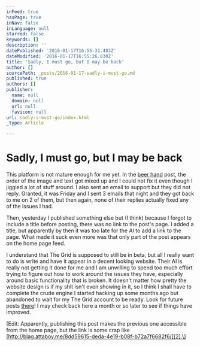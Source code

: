 ```yaml
---
inFeed: true
hasPage: true
inNav: false
inLanguage: null
starred: false
keywords: []
description: ''
datePublished: '2016-01-17T16:55:31.483Z'
dateModified: '2016-01-17T16:55:26.830Z'
title: 'Sadly, I must go, but I may be back'
author: []
sourcePath: _posts/2016-01-17-sadly-i-must-go.md
published: true
authors: []
publisher:
  name: null
  domain: null
  url: null
  favicon: null
url: sadly-i-must-go/index.html
_type: Article

---
```

# Sadly, I must go, but I may be back

This platform is not mature enough for me yet. In the [beer hand][0] post, the order of the image and text got mixed up and I could not fix it even though I jiggled a lot of stuff around. I also sent an email to support but they did not reply. Granted, it was Friday and I sent 3 emails that night and they got back to me on 2 of them, but then again, none of their replies actually fixed any of the issues I had.

Then, yesterday I published something else but (I think) because I forgot to include a title before posting, there was no link to the post's page. I added a title, but apparently by then it was too late for the AI to add a link to the page. What made it suck even more was that only part of the post appears on the home page feed.

I understand that The Grid is supposed to still be in beta, but all I really want to do is write and have it appear in a decent looking website. Their AI is really not getting it done for me and I am unwilling to spend too much effort trying to figure out how to work around the issues they have, especially around basic functionality that is broken. It doesn't matter how pretty the website design is if my shit isn't even showing in it, so I think I shall have to complete the crude engine I started hacking up some months ago but abandoned to wait for my The Grid account to be ready. Look for future posts [there][1]! I may check back here a month or so later to see if things have improved.

\[Edit: Apparently, publishing this post makes the previous one accessible from the home page, but the link is some crap like [http://blag.attaboy.me/8dd59615-deda-4e19-b08f-b72a7f6682f6/][2].\]

[0]: http://blag.attaboy.me/lets-get-this-bitch-on-the-road/
[1]: http://attaboy.me/
[2]: http://blag.attaboy.me/8dd59615-deda-4e19-b08f-b72a7f6682f6/
